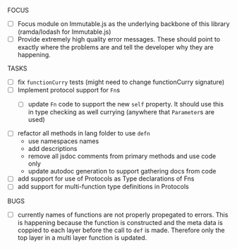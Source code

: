 FOCUS
- [ ] Focus module on Immutable.js as the underlying backbone of this library
  (ramda/lodash for Immutable.js)
- [ ] Provide extremely high quality error messages. These should point to
  exactly where the problems are and tell the developer why they are happening.

TASKS
- [ ] fix `functionCurry` tests (might need to change functionCurry signature)
- [ ] Implement protocol support for `Fn`s
  - [ ] update `Fn` code to support the new `self` property. It should use this
    in type checking as well currying (anywhere that `Parameter`s are used) 


- [ ] refactor all methods in lang folder to use `defn`
  - use namespaces names
  - add descriptions
  - remove all jsdoc comments from primary methods and use code only
  - update autodoc generation to support gathering docs from code
- [ ] add support for use of Protocols as Type declarations of Fns 
- [ ] add support for multi-function type definitions in Protocols

BUGS
- [ ] currently names of functions are not properly propegated to errors. This is
  happening because the function is constructed and the meta data is coppied to
  each layer before the call to `def` is made. Therefore only the top layer in a
  multi layer function is updated. 
